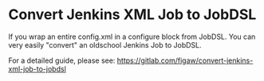 # Convert Jenkins XML Job to JobDSL

If you wrap an entire config.xml in a configure block from JobDSL. You can very easily "convert" an oldschool Jenkins Job to JobDSL.

For a detailed guide, please see:
<https://gitlab.com/figaw/convert-jenkins-xml-job-to-jobdsl>
